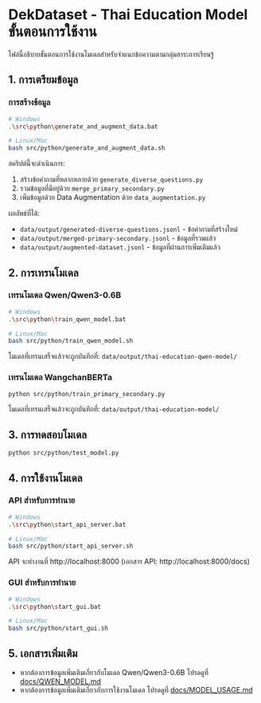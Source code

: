 # DekDataset - Thai Education Model ขั้นตอนการใช้งาน

ไฟล์นี้อธิบายขั้นตอนการใช้งานโมเดลสำหรับจำแนกข้อความตามกลุ่มสาระการเรียนรู้

## 1. การเตรียมข้อมูล

### การสร้างข้อมูล

```bash
# Windows
.\src\python\generate_and_augment_data.bat

# Linux/Mac
bash src/python/generate_and_augment_data.sh
```

สคริปต์นี้จะดำเนินการ:
1. สร้างข้อคำถามที่หลากหลายด้วย `generate_diverse_questions.py`
2. รวมข้อมูลที่มีอยู่ด้วย `merge_primary_secondary.py`
3. เพิ่มข้อมูลด้วย Data Augmentation ด้วย `data_augmentation.py`

ผลลัพธ์ที่ได้:
- `data/output/generated-diverse-questions.jsonl` - ข้อคำถามที่สร้างใหม่
- `data/output/merged-primary-secondary.jsonl` - ข้อมูลที่รวมแล้ว
- `data/output/augmented-dataset.jsonl` - ข้อมูลที่ผ่านการเพิ่มเติมแล้ว

## 2. การเทรนโมเดล

### เทรนโมเดล Qwen/Qwen3-0.6B

```bash
# Windows
.\src\python\train_qwen_model.bat

# Linux/Mac
bash src/python/train_qwen_model.sh
```

โมเดลที่เทรนเสร็จแล้วจะถูกบันทึกที่: `data/output/thai-education-qwen-model/`

### เทรนโมเดล WangchanBERTa

```bash
python src/python/train_primary_secondary.py
```

โมเดลที่เทรนเสร็จแล้วจะถูกบันทึกที่: `data/output/thai-education-model/`

## 3. การทดสอบโมเดล

```bash
python src/python/test_model.py
```

## 4. การใช้งานโมเดล

### API สำหรับการทำนาย

```bash
# Windows
.\src\python\start_api_server.bat

# Linux/Mac
bash src/python/start_api_server.sh
```

API จะทำงานที่ http://localhost:8000 (เอกสาร API: http://localhost:8000/docs)

### GUI สำหรับการทำนาย

```bash
# Windows
.\src\python\start_gui.bat

# Linux/Mac
bash src/python/start_gui.sh
```

## 5. เอกสารเพิ่มเติม

- หากต้องการข้อมูลเพิ่มเติมเกี่ยวกับโมเดล Qwen/Qwen3-0.6B โปรดดูที่ [docs/QWEN_MODEL.md](docs/QWEN_MODEL.md)
- หากต้องการข้อมูลเพิ่มเติมเกี่ยวกับการใช้งานโมเดล โปรดดูที่ [docs/MODEL_USAGE.md](docs/MODEL_USAGE.md)
